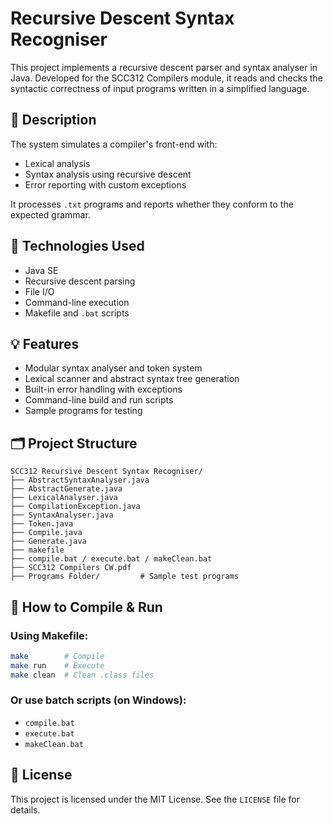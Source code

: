 # Recursive Descent Syntax Recogniser 

This project implements a recursive descent parser and syntax analyser in Java. Developed for the SCC312 Compilers module, it reads and checks the syntactic correctness of input programs written in a simplified language.

## 📘 Description

The system simulates a compiler's front-end with:
- Lexical analysis
- Syntax analysis using recursive descent
- Error reporting with custom exceptions

It processes `.txt` programs and reports whether they conform to the expected grammar.

## 🧠 Technologies Used

- Java SE
- Recursive descent parsing
- File I/O
- Command-line execution
- Makefile and `.bat` scripts

## 💡 Features

- Modular syntax analyser and token system
- Lexical scanner and abstract syntax tree generation
- Built-in error handling with exceptions
- Command-line build and run scripts
- Sample programs for testing

## 🗂️ Project Structure

```
SCC312 Recursive Descent Syntax Recogniser/
├── AbstractSyntaxAnalyser.java
├── AbstractGenerate.java
├── LexicalAnalyser.java
├── CompilationException.java
├── SyntaxAnalyser.java
├── Token.java
├── Compile.java
├── Generate.java
├── makefile
├── compile.bat / execute.bat / makeClean.bat
├── SCC312 Compilers CW.pdf
├── Programs Folder/         # Sample test programs
```

## 🚀 How to Compile & Run

### Using Makefile:
```bash
make        # Compile
make run    # Execute
make clean  # Clean .class files
```

### Or use batch scripts (on Windows):
- `compile.bat`
- `execute.bat`
- `makeClean.bat`

## 📜 License

This project is licensed under the MIT License. See the `LICENSE` file for details.
